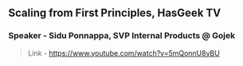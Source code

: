 ## Scaling from First Principles, HasGeek TV
### Speaker - Sidu Ponnappa, SVP Internal Products @ Gojek

>Link - https://www.youtube.com/watch?v=5mQonnU8yBU
